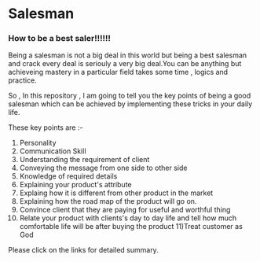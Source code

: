 # Salesman
### How to be a best saler!!!!!!

Being a salesman is not a big deal in this world but being a best salesman and crack every deal is seriouly a very big 
deal.You can be anything but achieveing mastery in a particular field takes some time , logics and practice.

So , In this repository , I am going to tell you the key points of being a good salesman which can be achieved by 
implementing these tricks in your daily life.

These key points are :-

1) Personality
2) Communication Skill
3) Understanding the requirement of client
4) Conveying the message from one side to other side
5) Knowledge of required details
6) Explaining your product's attribute
7) Explaing how it is different from other product in the market
8) Explaining how the road map of the product will go on.
9) Convince client that they are paying for useful and worthful thing
10) Relate your product with clients's day to day life and tell how much comfortable life will be after buying the         product
11)Treat customer as God

Please click on the links for detailed summary.
